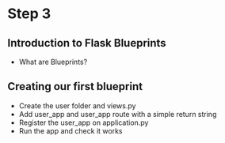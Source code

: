 # Step 3

## Introduction to Flask Blueprints
- What are Blueprints?

## Creating our first blueprint
- Create the user folder and views.py
- Add user_app and user_app route with a simple return string
- Register the user_app on application.py
- Run the app and check it works


